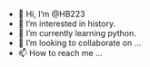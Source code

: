 - 👋 Hi, I’m @HB223
- 👀 I’m interested in history.
- 🌱 I’m currently learning python.
- 💞️ I’m looking to collaborate on ...
- 📫 How to reach me ...

<!---
HB223/HB223 is a ✨ special ✨ repository because its `README.md` (this file) appears on your GitHub profile.
You can click the Preview link to take a look at your changes.
--->
